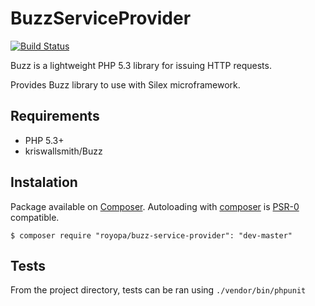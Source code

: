 BuzzServiceProvider
===================

[![Build Status](https://travis-ci.org/royopa/buzz-service-provider.svg?branch=master)](https://travis-ci.org/royopa/buzz-service-provider)

Buzz is a lightweight PHP 5.3 library for issuing HTTP requests.

Provides Buzz library to use with Silex microframework.

Requirements
------------

  - PHP 5.3+
  - kriswallsmith/Buzz

Instalation
-----------

Package available on [Composer](https://packagist.org/packages/royopa/buzz-service-provider). Autoloading with [composer](http://getcomposer.org/) is [PSR-0](https://github.com/php-fig/fig-standards/blob/master/accepted/PSR-0.md) compatible.

    $ composer require "royopa/buzz-service-provider": "dev-master"


Tests
-----

From the project directory, tests can be ran using `./vendor/bin/phpunit`
